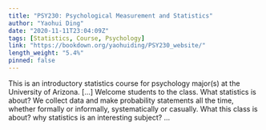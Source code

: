 ```yaml
---
title: "PSY230: Psychological Measurement and Statistics"
author: "Yaohui Ding"
date: "2020-11-11T23:04:09Z"
tags: [Statistics, Course, Psychology]
link: "https://bookdown.org/yaohuiding/PSY230_website/"
length_weight: "5.4%"
pinned: false
---
```


This is an introductory statistics course for psychology major(s) at the University of Arizona. [...] Welcome students to the class. What statistics is about? We collect data and make probability statements all the time, whether formally or informally, systematically or casually. What this class is about? why statistics is an interesting subject? ...
